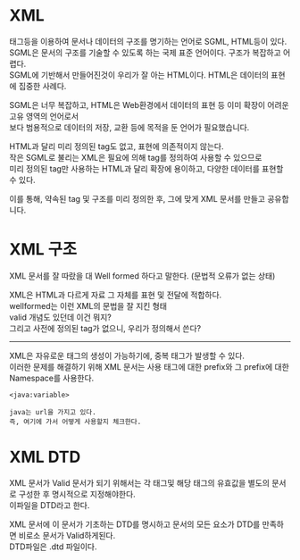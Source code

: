 # XML
태그등을 이용하여 문서나 데이터의 구조를 명기하는 언어로 SGML, HTML등이 있다.      
SGML은 문서의 구조를 기술할 수 있도록 하는 국제 표준 언어이다. 구조가 복잡하고 어렵다.       
SGML에 기반해서 만들어진것이 우리가 잘 아는 HTML이다. HTML은 데이터의 표현에 집중한 사례다.     

SGML은 너무 복잡하고, HTML은 Web환경에서 데이터의 표현 등 이미 확장이 어려운 고유 영역의 언어로서  
보다 범용적으로 데이터의 저장, 교환 등에 목적을 둔 언어가 필요했습니다.   
 
HTML과 달리 미리 정의된 tag도 없고, 표현에 의존적이지 않는다.     
작은 SGML로 불리는 XML은 필요에 의해 tag를 정의하여 사용할 수 있으므로     
미리 정의된 tag만 사용하는 HTML과 달리 확장에 용이하고, 다양한 데이터를 표현할 수 있다.   

이를 통해, 약속된 tag 및 구조를 미리 정의한 후, 그에 맞게 XML 문서를 만들고 공유합니다.     

# XML 구조
XML 문서를 잘 따랐을 대 Well formed 하다고 말한다. (문법적 오류가 없는 상태)   

XML은 HTML과 다르게 자료 그 자체를 표현 및 전달에 적합하다.   
wellformed는 이런 XML의 문법을 잘 지킨 형태   
valid 개념도 있던데 이건 뭐지?     
그리고 사전에 정의된 tag가 없으니, 우리가 정의해서 쓴다?    

___

XML은 자유로운 태그의 생성이 가능하기에, 중복 태그가 발생할 수 있다.     
이러한 문제를 해결하기 위해 XML 문서는 사용 태그에 대한 prefix와 그 prefix에 대한 Namespace를 사용한다.    

```
<java:variable>

java는 url을 가지고 있다.
즉, 여기에 가서 어떻게 사용할지 체크한다.   
```

# XML DTD   
XML 문서가 Valid 문서가 되기 위해서는 각 태그및 해당 태그의 유효값을 별도의 문서로 구성한 후 명시적으로 지정해야한다.   
이파일을 DTD라고 한다.  

XML 문서에 이 문서가 기초하는 DTD를 명시하고 문서의 모든 요소가 DTD를 만족하면 비로소 문서가 Valid하게된다.      
DTD파일은 .dtd 파일이다.    


